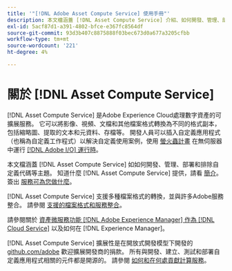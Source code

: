 ```yaml
---
title: '"[!DNL Adobe Asset Compute Service] 使用手冊"'
description: 本文檔涵蓋 [!DNL Asset Compute Service] 介紹、如何開發、管理、部署和排除自定義代碼等任務。
exl-id: 5acf87d1-a391-4802-bfce-e367fc8564df
source-git-commit: 93d3b407c8875888f03bec673d0a677a3205cfbb
workflow-type: tm+mt
source-wordcount: '221'
ht-degree: 4%

---
```


# 關於 [!DNL Asset Compute Service]

[!DNL Asset Compute Service] 是Adobe Experience Cloud處理數字資產的可擴展服務。 它可以將影像、視頻、文檔和其他檔案格式轉換為不同的格式副本，包括縮略圖、提取的文本和元資料、存檔等。 開發人員可以插入自定義應用程式（也稱為自定義工作程式）以解決自定義使用案例，使用 [螢火蟲計畫](https://www.adobe.io/apis/experienceplatform/project-firefly/docs.html) 在無伺服器中運行 [[!DNL Adobe I/O] 運行時](https://www.adobe.io/apis/experienceplatform/runtime.html)。

本文檔涵蓋 [!DNL Asset Compute Service] 如如何開發、管理、部署和排除自定義代碼等主題。 知道什麼 [!DNL Asset Compute Service] 提供，請看 [簡介](introduction.md)。 簽出 [服務可為您做什麼](introduction.md#possible-use-cases-benefits)。

[!DNL Asset Compute Service] 支援多種檔案格式的轉換，並與許多Adobe服務整合。 請參閱 [支援的檔案格式和服務整合](https://experienceleague.adobe.com/docs/experience-manager-cloud-service/assets/file-format-support.html)。

請參閱關於 [資產微服務功能 [!DNL Adobe Experience Manager] 作為 [!DNL Cloud Service]](https://experienceleague.adobe.com/docs/experience-manager-cloud-service/assets/asset-microservices-overview.html) 以及如何在 [!DNL Experience Manager]。

[!DNL Asset Compute Service] 擴展性是在開放式開發模型下開發的 [github.com/adobe](https://github.com/adobe) 歡迎擴展開發商的捐款。 所有與開發、建立、測試和部署自定義應用程式相關的元件都是開源的。 請參閱 [如何和在何處貢獻計算服務](contribute-to-compute-service.md)。

<!--
Possible to record the below info here in this landing page to centralize the miscellaneous info about Asset Compute Service?
 List of dependencies and requirements SDK, CLI, Devtools, etc.? Or may be a link to the prerequisites.
 Introduction video when Tech Marketing team shares one.
-->
